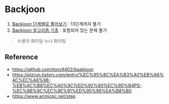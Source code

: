 # Backjoon
1. [Backjoon 단계별로 풀어보기](https://www.acmicpc.net/step) : 13단계까지 풀기
2. [Backjoon 알고리즘 기초](https://code.plus/course/41) : 포함되어 있는 문제 풀기

> 수봉아 화이팅
> 누나 화이팅

## Reference
- https://github.com/tony9402/baekjoon
- https://plzrun.tistory.com/entry/%EC%95%8C%EA%B3%A0%EB%A6%AC%EC%A6%98-%EB%AC%B8%EC%A0%9C%ED%92%80%EC%9D%B4PS-%EC%8B%9C%EC%9E%91%ED%95%98%EA%B8%B0
- https://www.acmicpc.net/step